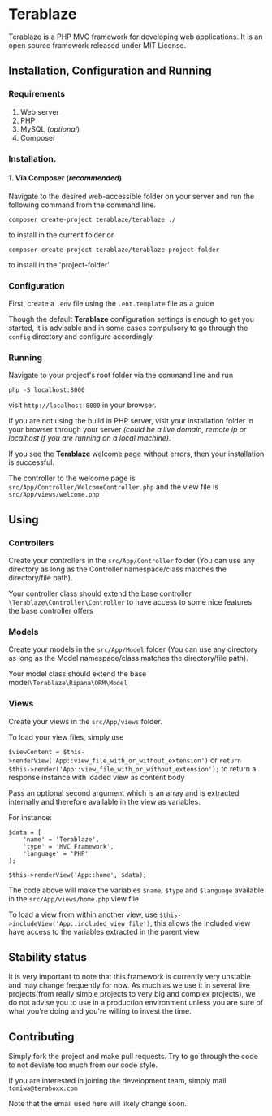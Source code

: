 # Terablaze

Terablaze is a PHP MVC framework for developing web applications. It is an open source framework released under MIT License.

## Installation, Configuration and Running
### Requirements
 1. Web server
 2. PHP
 3. MySQL (*optional*)
 4. Composer

### Installation.
#### 1. Via Composer (*recommended*)
Navigate to the desired web-accessible folder on your server and run the following command from the command line.

    composer create-project terablaze/terablaze ./
to install in the current folder  or

    composer create-project terablaze/terablaze project-folder
to install in the 'project-folder'

### Configuration
First, create a `.env` file using the `.ent.template` file as a guide

Though the default **Terablaze** configuration settings is enough to get you started, it is advisable and in some cases compulsory to go through the `config`  directory and configure accordingly.

### Running
Navigate to your project's root folder via the command line and run 

    php -S localhost:8000
visit `http://localhost:8000` in your browser.

If you are not using the build in PHP server, visit your installation folder in your browser through your server *(could be a live domain, remote ip or localhost if you are running on a local machine)*. 

If you see the **Terablaze** welcome page without errors, then your installation is successful.

The controller to the welcome page is `src/App/Controller/WelcomeController.php` and the view file is `src/App/views/welcome.php`

## Using

### Controllers
Create your controllers in the `src/App/Controller` folder (You can use any directory as long as the Controller namespace/class matches the directory/file path).

Your controller class should extend the base controller `\Terablaze\Controller\Controller` to have access to some nice features the base controller offers


### Models
Create your models in the `src/App/Model` folder (You can use any directory as long as the Model namespace/class matches the directory/file path).

Your model class should extend the base model`\Terablaze\Ripana\ORM\Model`

### Views 
Create your views in the `src/App/views` folder.

To load your view files, simply use 

`$viewContent = $this->renderView('App::view_file_with_or_without_extension')`
or
`return $this->render('App::view_file_with_or_without_extension');`
to return a response instance with loaded view as content body

Pass an optional second argument which is an array and is extracted internally and therefore available in the view as variables.

For instance:

    $data = [
	    'name' = 'Terablaze',
	    'type' = 'MVC Framework',
	    'language' = 'PHP'
    ];
    
    $this->renderView('App::home', $data);
The code above will make the variables `$name`, `$type` and `$language` available in the `src/App/views/home.php` view file

To load a view from within another view, use `$this->includeView('App::included_view_file')`, this allows the included view have access to the variables extracted in the parent view

## Stability status
It is very important to note that this framework is currently very unstable and may change frequently for now. 
As much as we use it in several live projects(from really simple projects to very 
big and complex projects), we do not advise you to use in a production environment 
unless you are sure of what you're doing and you're willing to invest the time.

## Contributing
Simply fork the project and make pull requests. Try to go through the code to not deviate too much from our code style.

If you are interested in joining the development team, simply mail `tomiwa@teraboxx.com`

Note that the email used here will likely change soon.
